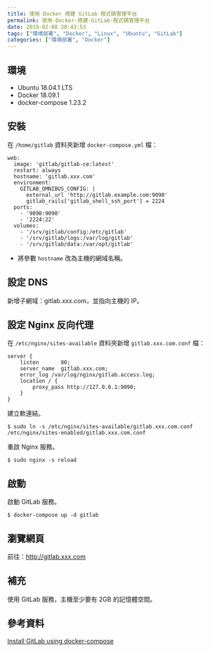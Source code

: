 ```yaml
---
title: 使用 Docker 搭建 GitLab 程式碼管理平台
permalink: 使用-Docker-搭建-GitLab-程式碼管理平台
date: 2019-02-08 20:43:53
tags: ["環境部署", "Docker", "Linux", "Ubuntu", "GitLab"]
categories: ["環境部署", "Docker"]
---
```


## 環境
- Ubuntu 18.04.1 LTS
- Docker 18.09.1
- docker-compose 1.23.2

## 安裝
在 `/home/gitlab` 資料夾新增 `docker-compose.yml` 檔：
```YML
web:
  image: 'gitlab/gitlab-ce:latest'
  restart: always
  hostname: 'gitlab.xxx.com'
  environment:
    GITLAB_OMNIBUS_CONFIG: |
      external_url 'http://gitlab.example.com:9090'
      gitlab_rails['gitlab_shell_ssh_port'] = 2224
  ports:
    - '9090:9090'
    - '2224:22'
  volumes:
    - '/srv/gitlab/config:/etc/gitlab'
    - '/srv/gitlab/logs:/var/log/gitlab'
    - '/srv/gitlab/data:/var/opt/gitlab'
```
- 將參數 `hostname` 改為主機的網域名稱。

## 設定 DNS
新增子網域：gitlab.xxx.com，並指向主機的 IP。

## 設定 Nginx 反向代理
在 `/etc/nginx/sites-available` 資料夾新增 `gitlab.xxx.com.conf` 檔：
```
server {
    listen       80;
    server_name  gitlab.xxx.com;
    error_log /var/log/nginx/gitlab.access.log;
    location / {
        proxy_pass http://127.0.0.1:9090;
    }
}
```

建立軟連結。
```
$ sudo ln -s /etc/nginx/sites-available/gitlab.xxx.com.conf /etc/nginx/sites-enabled/gitlab.xxx.com.conf
```

重啟 Nginx 服務。
```
$ sudo nginx -s reload
```

## 啟動
啟動 GitLab 服務。
```
$ docker-compose up -d gitlab
```

## 瀏覽網頁
前往：http://gitlab.xxx.com

## 補充
使用 GitLab 服務，主機至少要有 2GB 的記憶體空間。

## 參考資料
[Install GitLab using docker-compose](https://docs.gitlab.com/omnibus/docker/#install-gitlab-using-docker-compose)
